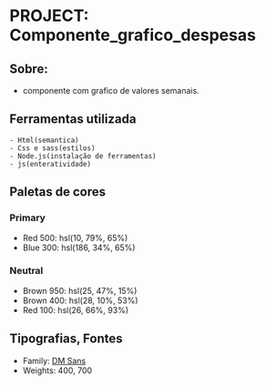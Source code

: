 # PROJECT: Componente_grafico_despesas #

## Sobre: 

- componente com grafico de valores semanais. 

## Ferramentas utilizada

    - Html(semantica)
    - Css e sass(estilos)
    - Node.js(instalação de ferramentas)
    - js(enteratividade)
 
    
## Paletas de cores

### Primary

- Red 500: hsl(10, 79%, 65%)
- Blue 300: hsl(186, 34%, 65%)

### Neutral

- Brown 950: hsl(25, 47%, 15%)
- Brown 400: hsl(28, 10%, 53%)
- Red 100: hsl(26, 66%, 93%)


## Tipografias, Fontes  

- Family: [DM Sans](https://fonts.google.com/specimen/DM+Sans)
- Weights: 400, 700